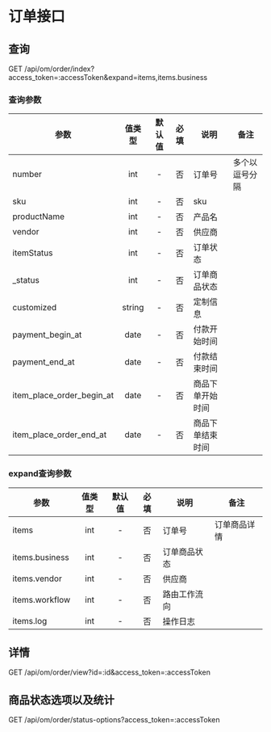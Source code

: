 订单接口
========

## 查询
GET /api/om/order/index?access_token=:accessToken&expand=items,items.business

### 查询参数
| 参数 | 值类型 | 默认值 | 必填 | 说明 | 备注 |
| --- | :---: | :---: | :---: | --- | --- |
| number | int | - | 否 | 订单号 | 多个以逗号分隔 |
| sku | int | - | 否 | sku |  |
| productName | int | - | 否 | 产品名 |  |
| vendor | int | - | 否 | 供应商 |  |
| itemStatus | int | - | 否 | 订单状态 |  |
| _status | int | - | 否 | 订单商品状态 |  |
| customized | string | - | 否 | 定制信息 |  |
| payment_begin_at | date | - | 否 | 付款开始时间 |  |
| payment_end_at | date | - | 否 | 付款结束时间 |  |
| item_place_order_begin_at | date | - | 否 | 商品下单开始时间 |  |
| item_place_order_end_at | date | - | 否 | 商品下单结束时间 |  |


### expand查询参数
| 参数 | 值类型 | 默认值 | 必填 | 说明 | 备注 |
| --- | :---: | :---: | :---: | --- | --- |
| items | int | - | 否 | 订单号 | 订单商品详情 |
| items.business | int | - | 否 | 订单商品状态 |  |
| items.vendor | int | - | 否 | 供应商 |  |
| items.workflow  | int | - | 否 | 路由工作流向 |  |
| items.log  | int | - | 否 | 操作日志 |  |

## 详情
GET /api/om/order/view?id=:id&access_token=:accessToken

## 商品状态选项以及统计
GET /api/om/order/status-options?access_token=:accessToken